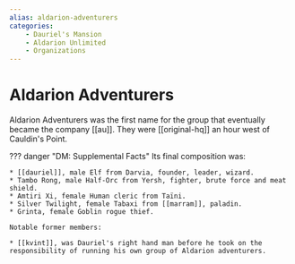 ```yaml
---
alias: aldarion-adventurers
categories:
    - Dauriel's Mansion
    - Aldarion Unlimited
    - Organizations
---
```

# Aldarion Adventurers

Aldarion Adventurers was the first name for the group that eventually became the company [[au]]. They were [[original-hq]] an hour west of Cauldin's Point.

??? danger "DM: Supplemental Facts"
    Its final composition was:

    * [[dauriel]], male Elf from Darvia, founder, leader, wizard.
    * Tambo Rong, male Half-Orc from Yersh, fighter, brute force and meat shield.
    * Amtiri Xi, female Human cleric from Taïni.
    * Silver Twilight, female Tabaxi from [[marram]], paladin.
    * Grinta, female Goblin rogue thief.

    Notable former members:

    * [[kvint]], was Dauriel's right hand man before he took on the responsibility of running his own group of Aldarion adventurers.
